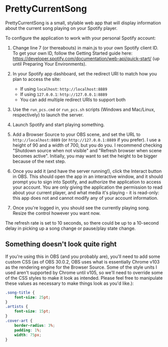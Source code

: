 # PrettyCurrentSong

PrettyCurrentSong is a small, stylable web app that will display information about the current song playing on your Spotify player.

To configure the application to work with your personal Spotify account:

1. Change line 7 (or thereabouts) in main.js to your own Spotify client ID. To get your own ID, follow the Getting Started guide here: <https://developer.spotify.com/documentation/web-api/quick-start/> (up until Preparing Your Environments).

2. In your Spotify app dashboard, set the redirect URI to match how you plan to access the site:
   - If using `localhost`: `http://localhost:8889`
   - If using `127.0.0.1`: `http://127.0.0.1:8889`
   - You can add multiple redirect URIs to support both

3. Use the `run_pcs.cmd` or `run_pcs.sh` scripts (Windows and Mac/Linux, respectively) to launch the server.

4. Launch Spotify and start playing something.

5. Add a Browser Source to your OBS scene, and set the URL to `http://localhost:8889` (or `http://127.0.0.1:8889` if you prefer).
I use a height of 90 and a width of 700, but you do you.  I recommend checking "Shutdown source when not visible" and "Refresh browser when scene becomes active". Initially, you may want to set the height to be bigger because of the next step.

6. Once you add it (and have the server running!), click the Interact button in OBS. This should open the app in an interactive window, and it should prompt you to sign into Spotify, and authorize the application to access your account. You are only giving the application the permission to read about your current player, and what media it's playing - it is read-only: this app does not and cannot modify any of your account information.

7. Once you're logged in, you should see the currently playing song.  Resize the control however you want now.

The refresh rate is set to 10 seconds, so there could be up to a 10-second delay in picking up a song change or pause/play state change.

## Something doesn't look quite right

If you're using this in OBS (and you probably are), you'll need to add some custom CSS (as of OBS 30.0.2, OBS uses what is essentially Chrome v103 as the rendering engine for the Browser Source.  Some of the style units I used aren't supported by Chrome until v105, so we'll need to override some of the CSS styles to make it look as intended.  Please feel free to manipulate these values as necessary to make things look as you'd like.):

```css
.song-title {
    font-size: 25pt;
}
.artists {
    font-size: 15pt;
}
.cover-art {
    border-radius: 3%;
    padding: 1%;
    width: 75px;
}
```
